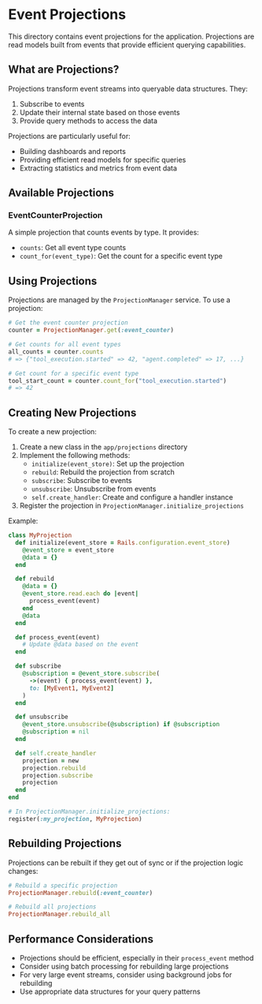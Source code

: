# Event Projections

This directory contains event projections for the application. Projections are read models built from events that provide efficient querying capabilities.

## What are Projections?

Projections transform event streams into queryable data structures. They:

1. Subscribe to events
2. Update their internal state based on those events
3. Provide query methods to access the data

Projections are particularly useful for:
- Building dashboards and reports
- Providing efficient read models for specific queries
- Extracting statistics and metrics from event data

## Available Projections

### EventCounterProjection

A simple projection that counts events by type. It provides:

- `counts`: Get all event type counts
- `count_for(event_type)`: Get the count for a specific event type

## Using Projections

Projections are managed by the `ProjectionManager` service. To use a projection:

```ruby
# Get the event counter projection
counter = ProjectionManager.get(:event_counter)

# Get counts for all event types
all_counts = counter.counts
# => {"tool_execution.started" => 42, "agent.completed" => 17, ...}

# Get count for a specific event type
tool_start_count = counter.count_for("tool_execution.started")
# => 42
```

## Creating New Projections

To create a new projection:

1. Create a new class in the `app/projections` directory
2. Implement the following methods:
   - `initialize(event_store)`: Set up the projection
   - `rebuild`: Rebuild the projection from scratch
   - `subscribe`: Subscribe to events
   - `unsubscribe`: Unsubscribe from events
   - `self.create_handler`: Create and configure a handler instance
3. Register the projection in `ProjectionManager.initialize_projections`

Example:

```ruby
class MyProjection
  def initialize(event_store = Rails.configuration.event_store)
    @event_store = event_store
    @data = {}
  end

  def rebuild
    @data = {}
    @event_store.read.each do |event|
      process_event(event)
    end
    @data
  end

  def process_event(event)
    # Update @data based on the event
  end

  def subscribe
    @subscription = @event_store.subscribe(
      ->(event) { process_event(event) },
      to: [MyEvent1, MyEvent2]
    )
  end

  def unsubscribe
    @event_store.unsubscribe(@subscription) if @subscription
    @subscription = nil
  end

  def self.create_handler
    projection = new
    projection.rebuild
    projection.subscribe
    projection
  end
end

# In ProjectionManager.initialize_projections:
register(:my_projection, MyProjection)
```

## Rebuilding Projections

Projections can be rebuilt if they get out of sync or if the projection logic changes:

```ruby
# Rebuild a specific projection
ProjectionManager.rebuild(:event_counter)

# Rebuild all projections
ProjectionManager.rebuild_all
```

## Performance Considerations

- Projections should be efficient, especially in their `process_event` method
- Consider using batch processing for rebuilding large projections
- For very large event streams, consider using background jobs for rebuilding
- Use appropriate data structures for your query patterns